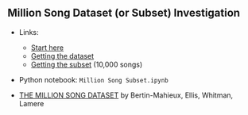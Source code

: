 ## Million Song Dataset (or Subset) Investigation

- Links: 
    - [Start here](http://labrosa.ee.columbia.edu/millionsong/)
    - [Getting the dataset](http://labrosa.ee.columbia.edu/millionsong/pages/getting-dataset)
    - [Getting the subset](http://labrosa.ee.columbia.edu/millionsong/pages/getting-dataset#subset) (10,000 songs)

- Python notebook: `Million Song Subset.ipynb`
- [THE MILLION SONG DATASET](https://www.fbi.h-da.de/fileadmin/personal/i.schestag/Allgemein/BertEWL11-msd.pdf) by Bertin-Mahieux, Ellis, Whitman, Lamere
